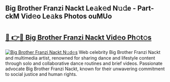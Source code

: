 ## Big Brother Franzi Nackt Le𝚊k𝚎d N𝚞𝚍e - Part-ckM Vid𝚎o Le𝚊ks Photos ouMUo

# <h2><a href="http://fb4894.evod.top/?m=Big+Brother+Franzi+Nackt">🔗 👉🔴 Big Brother Franzi Nackt Vid𝚎o Ph𝚘t𝚘s</a></h2>

[![Big Brother Franzi Nackt N𝚞d𝚎s](https://i.imgur.com/8V9OHl7.gif)](http://fb4894.evod.top/?m=Big+Brother+Franzi+Nackt)
Web celebrity Big Brother Franzi Nackt and multimedia artist, renowned for sharing dance and lifestyle content through solo and collaborative dance routines and brief videos. Passionate advocate Big Brother Franzi Nackt, known for their unwavering commitment to social justice and human rights. 
